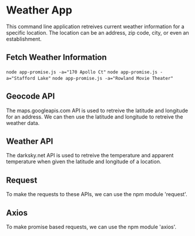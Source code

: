 # Weather App

This command line application retreives current weather information for a 
specific location. The location can be an address, zip code, city, or even
an establishment.

## Fetch Weather Information
`node app-promise.js -a="170 Apollo Ct"`
`node app-promise.js -a="Stafford Lake"`
`node app-promise.js -a="Rowland Movie Theater"`

## Geocode API
The maps.googleapis.com API is used to retreive the latitude and longitude for
an address. We can then use the latitude and longitude to retreive the weather data.

## Weather API
The darksky.net API is used to retreive the temperature and apparent temperature
when given the latitude and longitude of a location.

## Request
To make the requests to these APIs, we can use the npm module 'request'.

## Axios
To make promise based requests, we can use the npm module 'axios'.